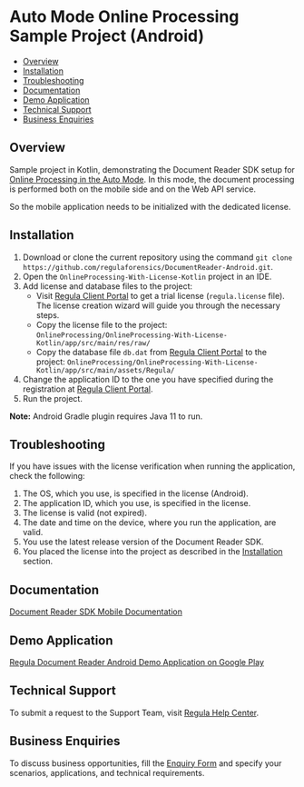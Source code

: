 # Auto Mode Online Processing Sample Project (Android)

* [Overview](#overview)
* [Installation](#installation)
* [Troubleshooting](#troubleshooting)
* [Documentation](#documentation)
* [Demo Application](#demo-application)
* [Technical Support](#technical-support)
* [Business Enquiries](#business-enquiries)

## Overview

Sample project in Kotlin, demonstrating the Document Reader SDK setup for <a target="_blank" href="https://docs.regulaforensics.com/develop/doc-reader-sdk/mobile/integration/online-processing/#auto-mode">Online Processing in the Auto Mode</a>. In this mode, the document processing is performed both on the mobile side and on the Web API service.

So the mobile application needs to be initialized with the dedicated license.

## Installation

1. Download or clone the current repository using the command `git clone https://github.com/regulaforensics/DocumentReader-Android.git`.
2. Open the `OnlineProcessing-With-License-Kotlin` project in an IDE.
3. Add license and database files to the project:
   - Visit [Regula Client Portal](https://client.regulaforensics.com/) to get a trial license (`regula.license` file). The license creation wizard will guide you through the necessary steps. 
   - Copy the license file to the project: `OnlineProcessing/OnlineProcessing-With-License-Kotlin/app/src/main/res/raw/`
   - Copy the database file `db.dat` from [Regula Client Portal](https://client.regulaforensics.com/customer/databases) to the project: `OnlineProcessing/OnlineProcessing-With-License-Kotlin/app/src/main/assets/Regula/`
4. Change the application ID to the one you have specified during the registration at [Regula Client Portal](https://client.regulaforensics.com/).
5. Run the project.
   
**Note:** Android Gradle plugin requires Java 11 to run.

## Troubleshooting

If you have issues with the license verification when running the application, check the following:

1. The OS, which you use, is specified in the license (Android).
2. The application ID, which you use, is specified in the license.
3. The license is valid (not expired).
4. The date and time on the device, where you run the application, are valid.
5. You use the latest release version of the Document Reader SDK.
6. You placed the license into the project as described in the [Installation](#installation) section.

## Documentation

<a target="_blank" href="https://docs.regulaforensics.com/develop/doc-reader-sdk/mobile/">Document Reader SDK Mobile Documentation</a>

## Demo Application

<a target="_blank" href="https://play.google.com/store/apps/details?id=com.regula.documentreader">Regula Document Reader Android Demo Application on Google Play</a>

## Technical Support

To submit a request to the Support Team, visit <a target="_blank" href="https://support.regulaforensics.com/hc/en-us/requests/new?utm_source=github">Regula Help Center</a>.

## Business Enquiries

To discuss business opportunities, fill the <a target="_blank" href="https://explore.regula.app/docs-support-request">Enquiry Form</a> and specify your scenarios, applications, and technical requirements.